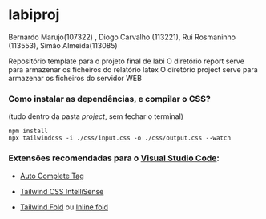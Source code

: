 # labiproj

Bernardo Marujo(107322) , Diogo Carvalho (113221), Rui Rosmaninho (113553), Simão Almeida(113085) 

Repositório template para o projeto final de labi
O diretório report serve para armazenar os ficheiros do relatório latex
O diretório project serve para armazenar os ficheiros do servidor WEB

### Como instalar as dependências, e compilar o CSS?

(tudo dentro da pasta *project*, sem fechar o terminal)

```
npm install
npx tailwindcss -i ./css/input.css -o ./css/output.css --watch
```

### Extensões recomendadas para o [Visual Studio Code](https://code.visualstudio.com/):

- [Auto Complete Tag](https://marketplace.visualstudio.com/items?itemName=formulahendry.auto-complete-tag)

- [Tailwind CSS IntelliSense](https://marketplace.visualstudio.com/items?itemName=bradlc.vscode-tailwindcss)

- [Tailwind Fold](https://marketplace.visualstudio.com/items?itemName=stivo.tailwind-fold) ou [Inline fold](https://marketplace.visualstudio.com/items?itemName=moalamri.inline-fold)
